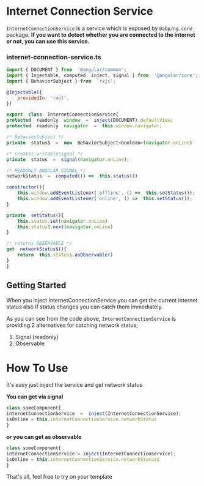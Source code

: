 # Internet Connection Service
`InternetConnectionService` is a service which is exposed by `@abp/ng.core` package. **If you want to detect whether you are connected to the internet or not, you can use this service.**


### internet-connection-service.ts
```js
import { DOCUMENT } from  '@angular/common';
import { Injectable, computed, inject, signal } from  '@angular/core';
import { BehaviorSubject } from  'rxjs';

@Injectable({
	providedIn: 'root',
})

export  class  InternetConnectionService{
protected  readonly  window  =  inject(DOCUMENT).defaultView;
protected  readonly  navigator  =  this.window.navigator;

/* BehaviorSubject */
private  status$  =  new  BehaviorSubject<boolean>(navigator.onLine)

/* creates writableSignal */
private  status  =  signal(navigator.onLine);

/* READONLY ANGULAR SIGNAL */
networkStatus  =  computed(() =>  this.status())

constructor(){
	this.window.addEventListener('offline', () =>  this.setStatus());
	this.window.addEventListener('online', () =>  this.setStatus());
}

private  setStatus(){
	this.status.set(navigator.onLine)
	this.status$.next(navigator.onLine)
}

/* returns OBSERVABLE */
get  networkStatus$(){
	return  this.status$.asObservable()
}
}
```

## Getting Started
When you inject InternetConnectionService you can get the current internet status also if status changes you can catch them immediately.

As you can see from the code above, `InternetConnectionService` is providing 2 alternatives for catching network status;
1. Signal (readonly)
2. Observable


# How To Use
İt's easy just inject the service and get network status

**You can get via signal**
```js
class someComponent{
internetConnectionService  =  inject(InternetConnectionService);
isOnline = this.internetConnectionService.networkStatus
}
```
**or you can get as observable**
```js
class someComponent{
internetConnectionService = inject(InternetConnectionService);
isOnline = this.internetConnectionService.networkStatus$
}
```

That's all, feel free to try on your template